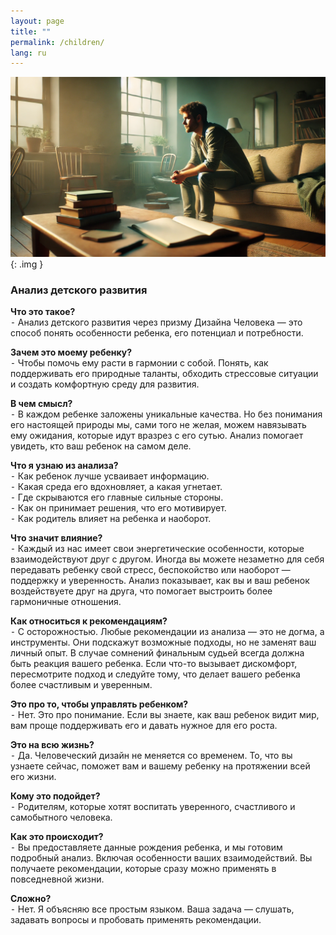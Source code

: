 ```yaml
---
layout: page
title: ""
permalink: /children/
lang: ru
---
```


![Alt text](/assets/images/tmp.png){: .img }

### Анализ детского развития  

**Что это такое?**  
⁃ Анализ детского развития через призму Дизайна Человека — это способ понять особенности ребенка, его потенциал и потребности.  

**Зачем это моему ребенку?**  
⁃ Чтобы помочь ему расти в гармонии с собой. Понять, как поддерживать его природные таланты, обходить стрессовые ситуации и создать комфортную среду для развития.  

**В чем смысл?**  
⁃ В каждом ребенке заложены уникальные качества. Но без понимания его настоящей природы мы, сами того не желая, можем навязывать ему ожидания, которые идут вразрез с его сутью. Анализ помогает увидеть, кто ваш ребенок на самом деле.  

**Что я узнаю из анализа?**  
⁃ Как ребенок лучше усваивает информацию.  
⁃ Какая среда его вдохновляет, а какая угнетает.  
⁃ Где скрываются его главные сильные стороны.  
⁃ Как он принимает решения, что его мотивирует.  
⁃ Как родитель влияет на ребенка и наоборот.  

**Что значит влияние?**  
⁃ Каждый из нас имеет свои энергетические особенности, которые взаимодействуют друг с другом. Иногда вы можете незаметно для себя передавать ребенку свой стресс, беспокойство или наоборот — поддержку и уверенность. Анализ показывает, как вы и ваш ребенок воздействуете друг на друга, что помогает выстроить более гармоничные отношения.  

**Как относиться к рекомендациям?**  
⁃ С осторожностью. Любые рекомендации из анализа — это не догма, а инструменты. Они подскажут возможные подходы, но не заменят ваш личный опыт. В случае сомнений финальным судьей всегда должна быть реакция вашего ребенка. Если что-то вызывает дискомфорт, пересмотрите подход и следуйте тому, что делает вашего ребенка более счастливым и уверенным.  

**Это про то, чтобы управлять ребенком?**  
⁃ Нет. Это про понимание. Если вы знаете, как ваш ребенок видит мир, вам проще поддерживать его и давать нужное для его роста.  

**Это на всю жизнь?**  
⁃ Да. Человеческий дизайн не меняется со временем. То, что вы узнаете сейчас, поможет вам и вашему ребенку на протяжении всей его жизни.  

**Кому это подойдет?**  
⁃ Родителям, которые хотят воспитать уверенного, счастливого и самобытного человека.  

**Как это происходит?**  
⁃ Вы предоставляете данные рождения ребенка, и мы готовим подробный анализ. Включая особенности ваших взаимодействий. Вы получаете рекомендации, которые сразу можно применять в повседневной жизни.  

**Сложно?**  
⁃ Нет. Я объясняю все простым языком. Ваша задача — слушать, задавать вопросы и пробовать применять рекомендации.  